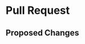 # Pull Request

<!--
PR title needs to be prefixed with a conventional commit type
(build,chore,ci,docs,feat,fix,perf,refactor,revert,style,test)

It should also be brief and descriptive for a good changelog entry

examples: "feat: add new logger" or "fix: remove unused imports"
-->

## Proposed Changes

<!-- Describe what the changes are and link to a GitHub Issue if one exists -->
